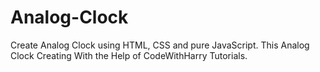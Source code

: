 # Analog-Clock
Create Analog Clock using HTML, CSS and pure JavaScript.
This Analog Clock Creating With the Help of CodeWithHarry Tutorials.
